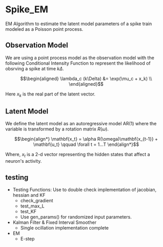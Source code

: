 # Spike_EM
EM Algorithm to estimate the latent model parameters of a spike train modeled as a Poisson point process.


## Observation Model
We are using a point process model as the observation model with the following Conditional Intensity Function to represent the likelihood of obsrving a spike at time $k\Delta$.
```math
\begin{aligned}
    \lambda_c (k\Delta) &= \exp(\mu_c + x_k) \\
\end{aligned}
```
Here $x_k$ is the real part of the latent vector.

## Latent Model
We define the latent model as an autoregressive model AR(1) where the variable is transformed by a rotation matrix $R(\omega)$.
 ```math
\begin{align*}
\mathbf{x_t} = \alpha R(\omega)\mathbf{x_{t-1}} + \mathbf{u_t} \qquad \forall t = 1...T
\end{align*}
```
Where, $x_t$ is a 2-d vector representing the hidden states that affect a neuron's activity. 

## testing
- Testing Functions: Use to double check implementation of jacobian, hessian and KF
  - check_gradient
  - test_max_L
  - test_KF
  - Use gen_params() for randomized input parameters. 
- Kalman Filter & Fixed Interval Smoother
  - Single ocillation implementation complete
- EM
  - E-step
  
